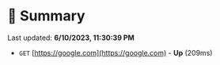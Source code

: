 # 📖 Summary
Last updated: **6/10/2023, 11:30:39 PM**

- `GET` [https://google.com](https://google.com) - **Up** (209ms)
